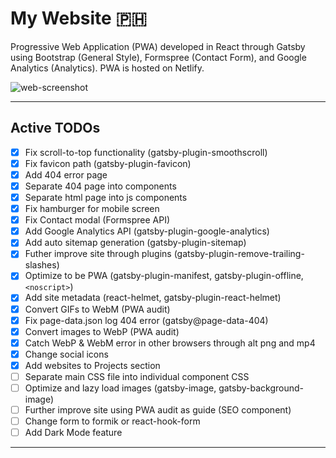 # My Website :philippines:

Progressive Web Application (PWA) developed in React through Gatsby using Bootstrap (General Style), Formspree (Contact Form), and Google Analytics (Analytics). PWA is hosted on Netlify.

![web-screenshot](https://user-images.githubusercontent.com/50670255/76829155-e03f0c00-67f8-11ea-86b9-5cadafab7b63.png)

---

## Active TODOs

- [x] Fix scroll-to-top functionality (gatsby-plugin-smoothscroll)
- [x] Fix favicon path (gatsby-plugin-favicon)
- [x] Add 404 error page
- [x] Separate 404 page into components
- [x] Separate html page into js components
- [x] Fix hamburger for mobile screen
- [x] Fix Contact modal (Formspree API)
- [x] Add Google Analytics API (gatsby-plugin-google-analytics)
- [x] Add auto sitemap generation (gatsby-plugin-sitemap)
- [x] Futher improve site through plugins (gatsby-plugin-remove-trailing-slashes)
- [x] Optimize to be PWA (gatsby-plugin-manifest, gatsby-plugin-offline, `<noscript>`)
- [x] Add site metadata (react-helmet, gatsby-plugin-react-helmet)
- [x] Convert GIFs to WebM (PWA audit)
- [x] Fix page-data.json log 404 error (gatsby@page-data-404)
- [x] Convert images to WebP (PWA audit)
- [x] Catch WebP & WebM error in other browsers through alt png and mp4
- [x] Change social icons
- [x] Add websites to Projects section
- [ ] Separate main CSS file into individual component CSS
- [ ] Optimize and lazy load images (gatsby-image, gatsby-background-image)
- [ ] Further improve site using PWA audit as guide (SEO component)
- [ ] Change form to formik or react-hook-form
- [ ] Add Dark Mode feature

---
